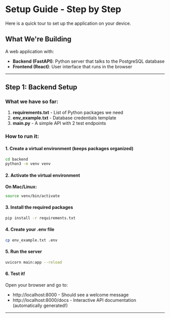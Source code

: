 # Setup Guide - Step by Step

Here is a quick tour to set up the application on your device.

## What We're Building
A web application with:
- **Backend (FastAPI)**: Python server that talks to the PostgreSQL database
- **Frontend (React)**: User interface that runs in the browser

---

## Step 1: Backend Setup

### What we have so far:
1. **requirements.txt** - List of Python packages we need
2. **env_example.txt** - Database credentials template
3. **main.py** - A simple API with 2 test endpoints

### How to run it:

#### 1. Create a virtual environment (keeps packages organized)
```bash
cd backend
python3 -m venv venv
```

#### 2. Activate the virtual environment
**On Mac/Linux:**
```bash
source venv/bin/activate
```

#### 3. Install the required packages
```bash
pip install -r requirements.txt
```

#### 4. Create your .env file
```bash
cp env_example.txt .env
```

#### 5. Run the server
```bash
uvicorn main:app --reload
```

#### 6. Test it!
Open your browser and go to:
- http://localhost:8000 - Should see a welcome message
- http://localhost:8000/docs - Interactive API documentation (automatically generated!)

---

